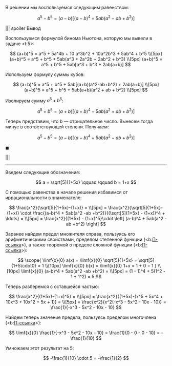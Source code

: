 В решении мы воспользуемся следующим равенством:

$$ a^5 - b^5 = (a-b)\left[ (a-b)^4 + 5ab(a^2 - ab + b^2) \right] $$

||| spoiler Вывод

Воспользуемся формулой бинома Ньютона, которую мы вывели в задаче <t:5>:

$$
(a+b)^5 = a^5 + 5a^4b + 10 a^3b^2 + 10a^2b^3 + 5ab^4 + b^5 \\[5px]
(a+b)^5 = a^5 + b^5 + 5ab(a^3 + 2a^2b + 2ab^2 + b^3) \\[5px]
(a+b)^5 = a^5 + b^5 + 5ab[a^3 + b^3 + 2ab(a+b)]
$$

Используем формулу суммы кубов:

$$
(a+b)^5 = a^5 + b^5 + 5ab[(a+b)(a^2-ab+b^2) + 2ab(a+b)] \\[5px]
(a+b)^5 = a^5 + b^5 + 5ab(a+b)(a^2 + ab + b^2) \\[5px]
$$

Изолируем сумму $a^5 + b^5$:

$$ a^5 + b^5 = (a+b)\left[ (a+b)^4 - 5ab(a^2 + ab + b^2) \right] $$

Теперь представим, что $b$ — отрицательное число. Вынесем тогда минус в соответствующей степени. Получаем:

$$ a^5-b^5 = (a-b)\left[ (a-b)^4 + 5ab(a^2-ab+b^2) \right] $$

$\blacksquare$

|||

---

Введем следующие обозначения:

$$ a = \sqrt[5]{1+5x} \qquad \qquad b = 1+x $$

С помощью равенства в начале решения избавимся от иррациональности в знаменателе:

$$ \frac{x^2}{\sqrt[5]{1+5x}-(1+x)} = \\[5px] = \frac{x^2}{\sqrt[5]{1+5x}-(1+x)} \cdot \frac{(a-b)^4 + 5ab(a^2 -ab +b^2)}{(\sqrt[5]{1+5x} - (1+x))^4 + \ldots} = \\[5px] = \frac{x^2}{(1+5x) - (1+x)^5}\cdot \left[ (a-b)^4 + 5ab(a^2 -ab +b^2) \right] $$

Заранее найдем предел множителя справа, пользуясь его арифметическими свойствами, пределом степенной функции (<b:[П-ссылка](advanced/proto/f-lim/f-power)>), а также теоремой о пределе сложной функции (<b:[П-ссылка](advanced/proto/f-lim/composition)>):

$$ \scope{ \limf{x}{0} a(x) = \limf{x}{0} \sqrt[5]{1+5x} = \sqrt[5]{1+5\cdot0} = 1 \\[10px] \limf{x}{0} b(x) = \limf{x}{0} 1+x = 1 + 0 = 1 } \\[10px] \limf{x}{0} (a-b)^4 + 5ab(a^2 -ab +b^2) =  \\[5px] = (1 - 1)^4 + 5(1^2 - 1 + 1^2) = 5 $$

Теперь разберемся с оставшейся частью:

$$ \frac{x^2}{(1+5x)-(1+x)^5} = \\[5px] = \frac{x^2}{(1+5x)-(x^5 + 5x^4 + 10x^3 + 10x^2 + 5x + 1)} = \\[5px] = \frac{x^2}{x^2(-x^3 - 5x^2 - 10x - 10)} = \frac{1}{-x^3 - 5x^2 - 10x - 10} $$

Найдем теперь значение предела, пользуясь пределом многочлена (<b:[П-ссылка](advanced/proto/f-lim/elementary)>):

$$ \limf{x}{0} \frac{1}{-x^3 - 5x^2 - 10x - 10} = \frac{1}{0 - 0 - 0 - 10} = -\frac{1}{10} $$

Умножаем этот результат на $5$:

$$ -\frac{1}{10} \cdot 5 = -\frac{1}{2} $$